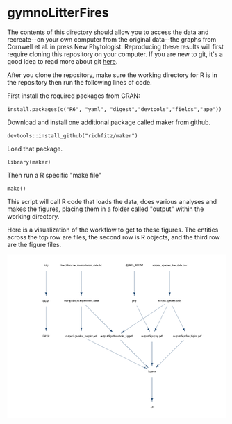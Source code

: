 gymnoLitterFires
================

The contents of this directory should allow you to access the data and recreate--on your own computer from the original data--the graphs from Cornwell et al. in press New Phytologist.  Reproducing these results will first require cloning this repository on your computer.  If you are new to git, it's a good idea to read more about git [here](http://r-pkgs.had.co.nz/git.html).

After you clone the repository, make sure the working directory for R is in the repository then run the following lines of code.

First install the required packages from CRAN:

	install.packages(c("R6", "yaml", "digest","devtools","fields","ape"))

Download and install one additional package called maker from github.  

	devtools::install_github("richfitz/maker")

Load that package.

	library(maker)

Then run a R specific "make file"

	make()
	
This script will call R code that loads the data, does various analyses and makes the figures, placing them in a folder called "output" within the working directory.  

Here is a visualization of the workflow to get to these figures.  The entities across the top row are files, the second row is R objects, and the third row are the figure files.  

![image](work_flow.png)